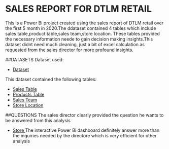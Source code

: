 # SALES REPORT FOR DTLM RETAIL
This is a Power Bi project created using the sales report of DTLM retail over the first 5 month in 2020.The ddataset contained 4 tables which include sales table,product table,sales team,store location. These tables provided the necessary information neede to gain decision making insights.This dataset didnt need much cleaning, just a bit of excel calculation as requested from the sales director for more profound insights.

##DATASETS
Dataset used:
- <a href = "https://github.com/dipeanthonia/Salesreport/tree/main/sales%20data%20csv">Dataset</a>

This dataset contained the following tables:
- <a href = "https://github.com/dipeanthonia/Salesreport/blob/main/Sales%20table.xlsx">Sales Table</a>
- <a href = "https://github.com/dipeanthonia/Salesreport/blob/main/sales%20data%20csv/products.csv">Products Table</a>
- <a href = "https://github.com/dipeanthonia/Salesreport/blob/main/sales%20data%20csv/sales%20team.csv">Sales Team</a>
- <a href = "https://github.com/dipeanthonia/Salesreport/blob/main/sales%20data%20csv/store%20locations.csv">Store Location</a>

##QUESTIONS
The sales director clearly provided the question he wants to be answered from this analysis
- <a href = "https://github.com/dipeanthonia/Salesreport/blob/main/sales%20data%20csv/store%20locations.csv">Store </a>
The interactive Power Bi dashboard definitely answer more than the  inquiries needed by the directore which is very efficient for other analysis 


